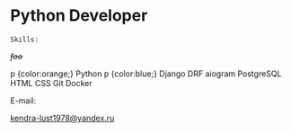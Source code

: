 # Python Developer

```shell
Skills:
```
<del>

*foo*

</del>

p {color:orange;}
</style>
Python
p {color:blue;}
</style>
Django DRF aiogram PostgreSQL HTML CSS Git Docker

E-mail:

kendra-lust1978@yandex.ru
